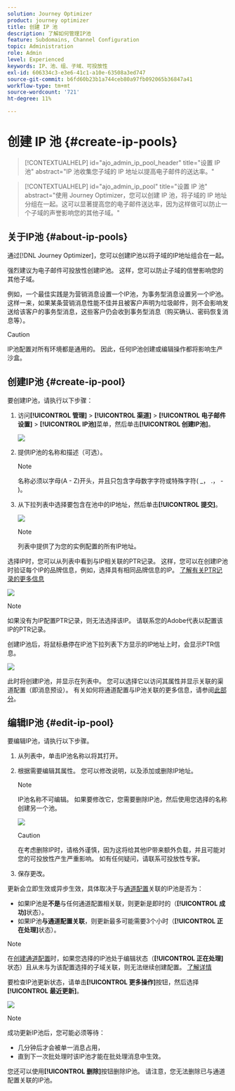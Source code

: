 ```yaml
---
solution: Journey Optimizer
product: journey optimizer
title: 创建 IP 池
description: 了解如何管理IP池
feature: Subdomains, Channel Configuration
topic: Administration
role: Admin
level: Experienced
keywords: IP、池、组、子域、可投放性
exl-id: 606334c3-e3e6-41c1-a10e-63508a3ed747
source-git-commit: b6fd60b23b1a744ceb80a97fb092065b36847a41
workflow-type: tm+mt
source-wordcount: '721'
ht-degree: 11%

---
```


# 创建 IP 池 {#create-ip-pools}

>[!CONTEXTUALHELP]
>id="ajo_admin_ip_pool_header"
>title="设置 IP 池"
>abstract="IP 池收集您子域的 IP 地址以提高电子邮件的送达率。"

>[!CONTEXTUALHELP]
>id="ajo_admin_ip_pool"
>title="设置 IP 池"
>abstract="使用 Journey Optimizer，您可以创建 IP 池，将子域的 IP 地址分组在一起。这可以显著提高您的电子邮件送达率，因为这样做可以防止一个子域的声誉影响您的其他子域。"

## 关于IP池 {#about-ip-pools}

通过[!DNL Journey Optimizer]，您可以创建IP池以将子域的IP地址组合在一起。

强烈建议为电子邮件可投放性创建IP池。 这样，您可以防止子域的信誉影响您的其他子域。

例如，一个最佳实践是为营销消息设置一个IP池，为事务型消息设置另一个IP池。 这样一来，如果某条营销消息性能不佳并且被客户声明为垃圾邮件，则不会影响发送给该客户的事务型消息，这些客户仍会收到事务型消息（购买确认、密码恢复消息等）。

>[!CAUTION]
>
>IP池配置对所有环境都是通用的。 因此，任何IP池创建或编辑操作都将影响生产沙盒。

## 创建IP池 {#create-ip-pool}

要创建IP池，请执行以下步骤：

1. 访问&#x200B;**[!UICONTROL 管理]** > **[!UICONTROL 渠道]** > **[!UICONTROL 电子邮件设置]** > **[!UICONTROL IP池]**&#x200B;菜单，然后单击&#x200B;**[!UICONTROL 创建IP池]**。

   ![](assets/ip-pool-create.png)

1. 提供IP池的名称和描述（可选）。

   >[!NOTE]
   >
   >名称必须以字母(A - Z)开头，并且只包含字母数字字符或特殊字符( _， .， - )。

1. 从下拉列表中选择要包含在池中的IP地址，然后单击&#x200B;**[!UICONTROL 提交]**。

   ![](assets/ip-pool-config.png)

   >[!NOTE]
   >
   >列表中提供了为您的实例配置的所有IP地址。

选择IP时，您可以从列表中看到与IP相关联的PTR记录。 这样，您可以在创建IP池时验证每个IP的品牌信息，例如，选择具有相同品牌信息的IP。 [了解有关PTR记录的更多信息](ptr-records.md)

![](assets/ip-pool-ptr-record.png)

>[!NOTE]
>
>如果没有为IP配置PTR记录，则无法选择该IP。 请联系您的Adobe代表以配置该IP的PTR记录。

创建IP池后，将鼠标悬停在IP池下拉列表下方显示的IP地址上时，会显示PTR信息。

![](assets/ip-pool-ptr-record-tooltip.png)

此时将创建IP池，并显示在列表中。 您可以选择它以访问其属性并显示关联的渠道配置（即消息预设）。 有关如何将通道配置与IP池关联的更多信息，请参阅[此部分](channel-surfaces.md)。

## 编辑IP池 {#edit-ip-pool}

要编辑IP池，请执行以下步骤。

1. 从列表中，单击IP池名称以将其打开。

1. 根据需要编辑其属性。 您可以修改说明，以及添加或删除IP地址。

   >[!NOTE]
   >
   >IP池名称不可编辑。 如果要修改它，您需要删除IP池，然后使用您选择的名称创建另一个池。

   ![](assets/ip-pool-edit.png)

   >[!CAUTION]
   >
   >在考虑删除IP时，请格外谨慎，因为这将给其他IP带来额外负载，并且可能对您的可投放性产生严重影响。 如有任何疑问，请联系可投放性专家。

1. 保存更改。

更新会立即生效或异步生效，具体取决于与[通道配置](channel-surfaces.md)关联的IP池是否为：

* 如果IP池是&#x200B;**不是**&#x200B;与任何通道配置相关联，则更新是即时的（**[!UICONTROL 成功]**&#x200B;状态）。
* 如果IP池&#x200B;**与通道配置关联**，则更新最多可能需要3个小时（**[!UICONTROL 正在处理]**&#x200B;状态）。

>[!NOTE]
>
>在[创建通道配置](channel-surfaces.md#create-channel-surface)时，如果您选择的IP池处于编辑状态（**[!UICONTROL 正在处理]**&#x200B;状态）且从未与为该配置选择的子域关联，则无法继续创建配置。 [了解详情](channel-surfaces.md#subdomains-and-ip-pools)

要检查IP池更新状态，请单击&#x200B;**[!UICONTROL 更多操作]**&#x200B;按钮，然后选择&#x200B;**[!UICONTROL 最近更新]**。

![](assets/ip-pool-recent-update.png)

>[!NOTE]
>
>成功更新IP池后，您可能必须等待：
>* 几分钟后才会被单一消息占用，
>* 直到下一次批处理时该IP池才能在批处理消息中生效。

您还可以使用&#x200B;**[!UICONTROL 删除]**&#x200B;按钮删除IP池。 请注意，您无法删除已与通道配置关联的IP池。

